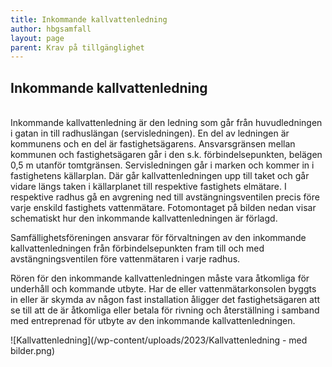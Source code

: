 ```yaml
---
title: Inkommande kallvattenledning
author: hbgsamfall
layout: page
parent: Krav på tillgänglighet
---
```

## Inkommande kallvattenledning  

<BR>
Inkommande kallvattenledning är den ledning som går från huvudledningen i gatan in till radhuslängan (servisledningen). En del av ledningen är kommunens och en del är fastighetsägarens. Ansvarsgränsen mellan kommunen och fastighetsägaren går i den s.k. förbindelsepunkten, belägen 0,5 m utanför tomtgränsen. Servisledningen går i marken och kommer in i fastighetens källarplan. Där går kallvattenledningen upp till taket och går vidare längs taken i källarplanet till respektive fastighets elmätare. I respektive radhus gå en avgrening ned till avstängningsventilen precis före varje enskild fastighets vattenmätare. Fotomontaget på bilden nedan visar schematiskt hur den inkommande kallvattenledningen är förlagd.

Samfällighetsföreningen ansvarar för förvaltningen av den inkommande kallvattenledningen från förbindelsepunkten fram till och med avstängningsventilen före vattenmätaren i varje radhus.

Rören för den inkommande kallvattenledningen måste vara åtkomliga för underhåll och kommande utbyte. Har de eller vattenmätarkonsolen byggts in eller är skymda av någon fast installation åligger det fastighetsägaren att se till att de är åtkomliga eller betala för rivning och återställning i samband med entreprenad för utbyte av den inkommande kallvattenledningen.

![Kallvattenledning](/wp-content/uploads/2023/Kallvattenledning - med bilder.png)

